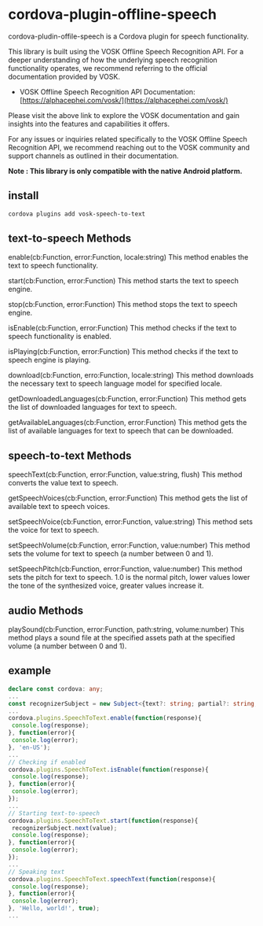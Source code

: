 # cordova-plugin-offline-speech

cordova-pludin-offile-speech is a Cordova plugin for speech functionality.

This library is built using the VOSK Offline Speech Recognition API. For a deeper understanding of how the underlying speech recognition functionality operates, we recommend referring to the official documentation provided by VOSK.

- VOSK Offline Speech Recognition API Documentation: [https://alphacephei.com/vosk/](https://alphacephei.com/vosk/)

Please visit the above link to explore the VOSK documentation and gain insights into the features and capabilities it offers.

For any issues or inquiries related specifically to the VOSK Offline Speech Recognition API, we recommend reaching out to the VOSK community and support channels as outlined in their documentation.

**Note : This library is only compatible with the native Android platform.**

## install
```bash
cordova plugins add vosk-speech-to-text
```

## text-to-speech Methods

enable(cb:Function, error:Function, locale:string)
This method enables the text to speech functionality.

start(cb:Function, error:Function)
This method starts the text to speech engine.

stop(cb:Function, error:Function)
This method stops the text to speech engine.

isEnable(cb:Function, error:Function)
This method checks if the text to speech functionality is enabled.

isPlaying(cb:Function, error:Function)
This method checks if the text to speech engine is playing.

download(cb:Function, erro:Function, locale:string)
This method downloads the necessary text to speech language model for specified locale.

getDownloadedLanguages(cb:Function, error:Function)
This method gets the list of downloaded languages for text to speech.

getAvailableLanguages(cb:Function, error:Function)
This method gets the list of available languages for text to speech that can be downloaded.

## speech-to-text Methods

speechText(cb:Function, error:Function, value:string, flush)
This method converts the value text to speech.

getSpeechVoices(cb:Function, error:Function)
This method gets the list of available text to speech voices.

setSpeechVoice(cb:Function, error:Function, value:string)
This method sets the voice for text to speech.

setSpeechVolume(cb:Function, error:Function, value:number)
This method sets the volume for text to speech (a number between 0 and 1).

setSpeechPitch(cb:Function, error:Function, value:number)
This method sets the pitch for text to speech. 1.0 is the normal pitch, lower values lower the tone of the synthesized voice, greater values increase it.

## audio Methods

playSound(cb:Function, error:Function, path:string, volume:number)
This method plays a sound file at the specified assets path at the specified volume (a number between 0 and 1).

## example
 ```typescript 
declare const cordova: any;
...
const recognizerSubject = new Subject<{text?: string; partial?: string;}>();
...
cordova.plugins.SpeechToText.enable(function(response){
  console.log(response);
}, function(error){
  console.log(error);
}, 'en-US');
...
// Checking if enabled
cordova.plugins.SpeechToText.isEnable(function(response){
  console.log(response);
}, function(error){
  console.log(error);
});
...
// Starting text-to-speech
cordova.plugins.SpeechToText.start(function(response){
  recognizerSubject.next(value);
  console.log(response);
}, function(error){
  console.log(error);
});
...
// Speaking text
cordova.plugins.SpeechToText.speechText(function(response){
  console.log(response);
}, function(error){
  console.log(error);
}, 'Hello, world!', true);
...
```

